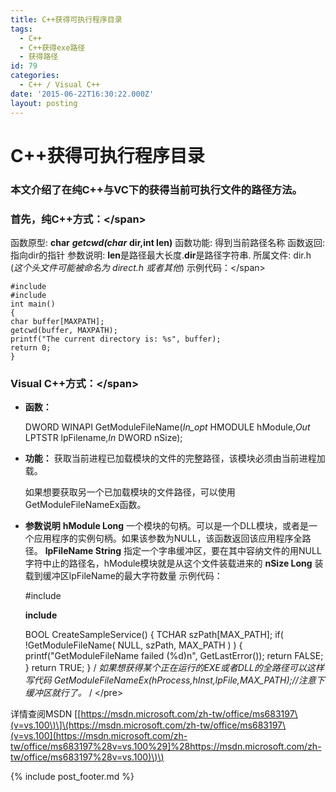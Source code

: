 ```yaml
---
title: C++获得可执行程序目录
tags:
  - C++
  - C++获得exe路径
  - 获得路径
id: 79
categories:
  - C++ / Visual C++
date: '2015-06-22T16:30:22.000Z'
layout: posting
---
```


# C++获得可执行程序目录

### 本文介绍了在纯C++与VC下的获得当前可执行文件的路径方法。

### **首先，纯C++方式：**&lt;/span&gt;

函数原型: **char** _**getcwd\(char**_ **dir,int len\)** 函数功能: 得到当前路径名称 函数返回: 指向dir的指针 参数说明: **len**是路径最大长度.**dir**是路径字符串. 所属文件: dir.h \(_这个头文件可能被命名为 direct.h 或者其他_\) 示例代码：&lt;/span&gt;

```text
#include 
#include 
int main()
{
char buffer[MAXPATH];
getcwd(buffer, MAXPATH);
printf("The current directory is: %s", buffer);
return 0;
}
```

### **Visual C++方式：**&lt;/span&gt;

* **函数：**

  DWORD WINAPI GetModuleFileName\(_In\_opt_ HMODULE hModule,_Out_ LPTSTR lpFilename,_In_ DWORD nSize\);

* **功能：** 获取当前进程已加载模块的文件的完整路径，该模块必须由当前进程加载。

   如果想要获取另一个已加载模块的文件路径，可以使用GetModuleFileNameEx函数。

* **参数说明** **hModule Long** 一个模块的句柄。可以是一个DLL模块，或者是一个应用程序的实例句柄。如果该参数为NULL，该函数返回该应用程序全路径。 **lpFileName String** 指定一个字串缓冲区，要在其中容纳文件的用NULL字符中止的路径名，hModule模块就是从这个文件装载进来的 **nSize Long** 装载到缓冲区lpFileName的最大字符数量 示例代码：

  \#include

  **include**

  BOOL CreateSampleService\(\) { TCHAR szPath\[MAX\_PATH\]; if\( !GetModuleFileName\( NULL, szPath, MAX\_PATH \) \) { printf\("GetModuleFileName failed \(%d\)n", GetLastError\(\)\); return FALSE; } return TRUE; } / _如果想获得某个正在运行的EXE或者DLL的全路径可以这样写代码 GetModuleFileNameEx\(hProcess,hInst,lpFile,MAX\_PATH\);//注意下缓冲区就行了。_ / &lt;/pre&gt;  

详情查阅MSDN \[[https://msdn.microsoft.com/zh-tw/office/ms683197\(v=vs.100\)\]\(https://msdn.microsoft.com/zh-tw/office/ms683197\(v=vs.100](https://msdn.microsoft.com/zh-tw/office/ms683197%28v=vs.100%29]%28https://msdn.microsoft.com/zh-tw/office/ms683197%28v=vs.100)\)\)



{% include post_footer.md %}